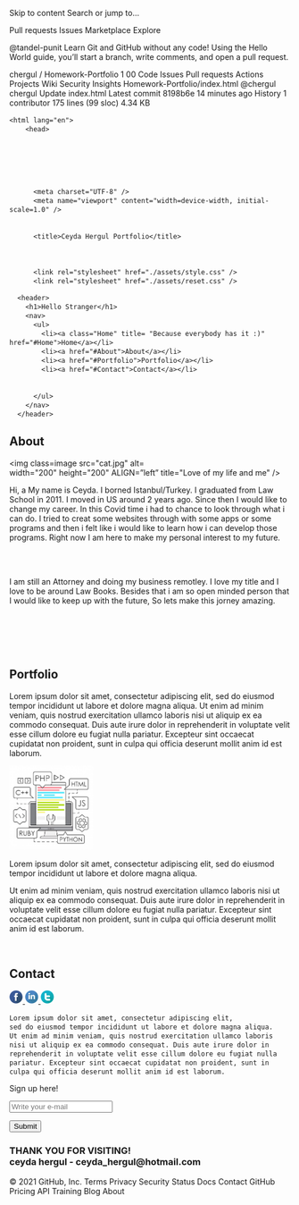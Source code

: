 Skip to content
Search or jump to…

Pull requests
Issues
Marketplace
Explore
 
@tandel-punit 
Learn Git and GitHub without any code!
Using the Hello World guide, you’ll start a branch, write comments, and open a pull request.


chergul
/
Homework-Portfolio
1
00
Code
Issues
Pull requests
Actions
Projects
Wiki
Security
Insights
Homework-Portfolio/index.html
@chergul
chergul Update index.html
Latest commit 8198b6e 14 minutes ago
 History
 1 contributor
175 lines (99 sloc)  4.34 KB
  
<!DOCTYPE html>


    <html lang="en">
        <head>






          <meta charset="UTF-8" />
          <meta name="viewport" content="width=device-width, initial-scale=1.0" />


          <title>Ceyda Hergul Portfolio</title>


          
          <link rel="stylesheet" href="./assets/style.css" />
          <link rel="stylesheet" href="./assets/reset.css" />

<link rel="shortcut icon" href="catfavicon.ico" >
<link rel="apple-touch-icon" href="catfavicon2.png" >
<link rel="icon" sizes="192x192" href="catfavicon2.png" >
        </head>
<body>
      
<style> 
body { 
background-image: url("spring.jpeg");
background-position: center;
background-repeat: repeat;}
select {
-webkit-appearance: none;
-moz-appearance: none; }

</style>



      <header>
        <h1>Hello Stranger</h1>
        <nav>
          <ul>
            <li><a class="Home" title= "Because everybody has it :)" href="#Home">Home</a></li>
            <li><a href="#About">About</a></li>
            <li><a href="#Portfolio">Portfolio</a></li>
            <li><a href="#Contact">Contact</a></li>

            
          </ul>
        </nav>
      </header>

<main>

<section id="About" class="About" >
<span> 
   <h2>About</h2>
  

  <img class=image src="cat.jpg" alt=  
  width="200" height="200" ALIGN=”left” title="Love of my life and me" />
  
  Hi,
  a
  My name is Ceyda. I borned Istanbul/Turkey. I graduated from Law School in 2011. I moved in US around 2 years ago. Since then I would like to change my career. In this Covid time i had to chance to look through what i can do. I tried to creat some websites through with some apps or some programs and then i felt like i would like to learn how i can develop those programs. Right now I am here to make my personal interest to my future. 
  
  <br>
  <br>
  
  I am still an Attorney and doing my business remotley. I love my title and I love to be around Law Books. Besides that i am so open minded person that I would like to keep up with the future, So lets make this jorney amazing.

  <br>
  <br>
  

  <BR CLEAR=”left” />

</span>
</section>

<section>

</section>


<br>

<section id="Portfolio" class="Portfolio" >

<span> <h2>Portfolio</h2>
  Lorem ipsum dolor sit amet, consectetur adipiscing elit, 
  sed do eiusmod tempor incididunt ut labore et dolore magna aliqua. 
  Ut enim ad minim veniam, quis nostrud exercitation ullamco laboris nisi ut aliquip ex ea commodo consequat. Duis aute irure dolor in reprehenderit in voluptate velit esse cillum dolore eu fugiat nulla pariatur. Excepteur sint occaecat cupidatat non proident, sunt in culpa qui officia deserunt mollit anim id est laborum.   
  
  <img class=image2 src="portfolio.jpeg" alt="Work"
  width="150" height="150" ALIGN=”right” title="Work" />
  
  Lorem ipsum dolor sit amet, consectetur adipiscing elit, 
  sed do eiusmod tempor incididunt ut labore et dolore magna aliqua. 


  Ut enim ad minim veniam, quis nostrud exercitation ullamco laboris nisi ut aliquip ex ea commodo consequat. Duis aute irure dolor in reprehenderit in voluptate velit esse cillum dolore eu fugiat nulla pariatur. Excepteur sint occaecat cupidatat non proident, sunt in culpa qui officia deserunt mollit anim id est laborum.



</span>

</section>


<br>

<section id="Contact" class="Contact" >

  <span> <h2>Contact</h2>


  <a target="_blank" href="https://www.facebook.com/Ceydahergul ">
    <img src="facebook.png">
   </a>
   <a target="_blank" href="https://www.linkedin.com/in/ceyda-herg%C3%BCl-02289750/">
    <img src="linkedin.png">
   </a>
    <a target="_blank" href="https://twitter.com/chergul?lang=en">
      <img src="twitter.png">
</a>

  

    Lorem ipsum dolor sit amet, consectetur adipiscing elit, 
    sed do eiusmod tempor incididunt ut labore et dolore magna aliqua. 
    Ut enim ad minim veniam, quis nostrud exercitation ullamco laboris nisi ut aliquip ex ea commodo consequat. Duis aute irure dolor in reprehenderit in voluptate velit esse cillum dolore eu fugiat nulla pariatur. Excepteur sint occaecat cupidatat non proident, sunt in culpa qui officia deserunt mollit anim id est laborum.
  </span>


  <div>
    Sign up here!
    
  </div>
<P> <input placeholder="Write your e-mail" /> </P>
<button>Submit</button>
</section>









</main>





</body>




<!-- Footer -->
<footer>
  <h3>
   THANK YOU FOR VISITING!
   <br>
   ceyda hergul     -     ceyda_hergul@hotmail.com
  </h3>
</footer>
</body>
</html>
© 2021 GitHub, Inc.
Terms
Privacy
Security
Status
Docs
Contact GitHub
Pricing
API
Training
Blog
About
